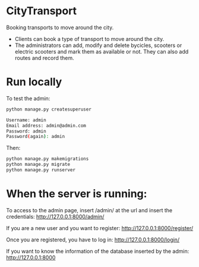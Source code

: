 # CityTransport

Booking transports to move around the city.

- Clients can book a type of transport to move around the city.
- The administrators can add, modify and delete bycicles, scooters or electric scooters and mark them as available or not. They can also add routes and record them.

# Run locally

To test the admin:
```bash
python manage.py createsuperuser

Username: admin
Email address: admin@admin.com
Password: admin
Password(again): admin

```
Then:
```bash
python manage.py makemigrations
python manage.py migrate
python manage.py runserver
```

# When the server is running:

To access to the admin page, insert /admin/ at the url and insert the credentials:
http://127.0.0.1:8000/admin/

If you are a new user and you want to register: http://127.0.0.1:8000/register/

Once you are registered, you have to log in: http://127.0.0.1:8000/login/


If you want to know the information of the database inserted by the admin: http://127.0.0.1:8000
